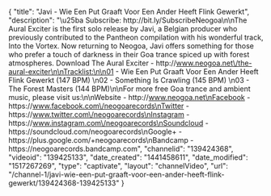 {
    "title": "Javi - Wie Een Put Graaft Voor Een Ander Heeft Flink Gewerkt",
    "description": "\u25ba Subscribe: http:\/\/bit.ly\/SubscribeNeogoa\n\nThe Aural Exciter is the first solo release by Javi, a Belgian producer who previously contributed to the Pantheon compilation with his wonderful track, Into the Vortex. Now returning to Neogoa, Javi offers something for those who prefer a touch of darkness in their Goa trance spiced up with forest atmospheres. Download The Aural Exciter - http:\/\/www.neogoa.net\/the-aural-exciter\n\nTracklist:\n\n01 - Wie Een Put Graaft Voor Een Ander Heeft Flink Gewerkt (147 BPM) \n02 - Something Is Crawling (145 BPM) \n03 - The Forest Masters (144 BPM)\n\nFor more free Goa trance and ambient music, please visit us:\n\nWebsite - http:\/\/www.neogoa.net\nFacebook - https:\/\/www.facebook.com\/neogoarecords\nTwitter - https:\/\/www.twitter.com\/neogoarecords\nInstagram - https:\/\/www.instagram.com\/neogoarecords\nSoundcloud - https:\/\/soundcloud.com\/neogoarecords\nGoogle+ - https:\/\/plus.google.com\/+neogoarecords\nBandcamp - https:\/\/neogoarecords.bandcamp.com",
    "channelid": "139424368",
    "videoid": "139425133",
    "date_created": "1441458611",
    "date_modified": "1517267269",
    "type": "captivate",
    "layout": "channelVideo",
    "url": "\/channel-1\/javi-wie-een-put-graaft-voor-een-ander-heeft-flink-gewerkt\/139424368-139425133"
}